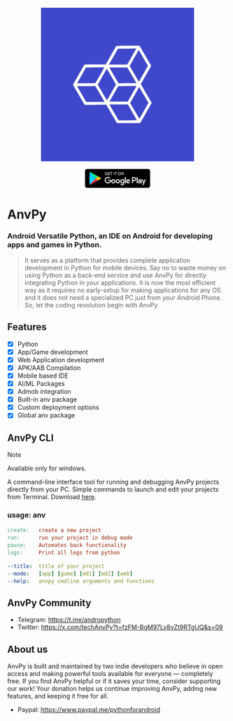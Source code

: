 <p align="center">
  <img src="https://github.com/techAnvPy/AnvPy/blob/main/icon.jpg?raw=true" width="350" title="hover text">
</p>
<p align="center">
  <a href="https://play.google.com/store/apps/details?id=org.python.adp&pcampaignid=web_share">
    <img src="https://github.com/techAnvPy/AnvPy/blob/main/play.png?raw=true" width="150" title="hover text">
  </a>
</p>

# AnvPy
### **Android Versatile Python, an IDE on Android for developing apps and games in Python.**
> It serves as a platform that provides complete application development in Python for mobile devices. Say no to waste money on using Python as a back-end service and use AnvPy for directly integrating Python in your applications. It is now the most efficient way as it requires no early-setup for making applications for any OS and it does not need a specialized PC just from your Android Phone. So, let the coding revolution begin with AnvPy.

## Features
- [x] Python
- [x] App/Game development
- [x] Web Application development
- [x] APK/AAB Compilation
- [x] Mobile based IDE
- [x] AI/ML Packages
- [x] Admob integration
- [x] Built-in anv package
- [x] Custom deployment options
- [x] Global anv package

## AnvPy CLI
> [!NOTE]
> Available only for windows.

A command-line interface tool for running and debugging AnvPy projects directly from your PC. Simple commands to launch and edit your projects from Terminal. Download [here](https://github.com/techAnvPy/AnvPy/releases/download/v3.76/AnvPy-CLI.exe).

### usage: anv
```makefile
create:   create a new project
run:      run your project in debug mode
pause:    Automates back functionality
logs:     Print all logs from python
```
```yaml
--title:  title of your project
--mode:   [app] [game] [md1] [md2] [web]
--help:   anvpy cmdline arguments and functions
```
## AnvPy Community
- Telegram: https://t.me/andropython
- Twitter: https://x.com/techAnvPy?t=fzFM-BgM97Lv8vZt9RTgUQ&s=09
## About us
AnvPy is built and maintained by two indie developers who believe in open access and making powerful tools available for everyone — completely free.
If you find AnvPy helpful or if it saves your time, consider supporting our work! Your donation helps us continue improving AnvPy, adding new features, and keeping it free for all.
- Paypal: https://www.paypal.me/pythonforandroid
